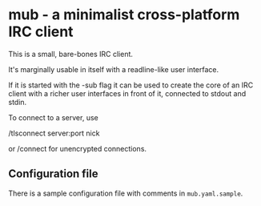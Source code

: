 # mub - a minimalist cross-platform IRC client

This is a small, bare-bones IRC client.

It's marginally usable in itself with a readline-like user interface.

If it is started with the -sub flag it can be used to create the core
of an IRC client with a richer user interfaces in front of it,
connected to stdout and stdin.

To connect to a server, use

  /tlsconnect server:port nick

or /connect for unencrypted connections.

## Configuration file

There is a sample configuration file with comments in
`mub.yaml.sample`.
